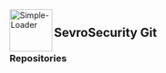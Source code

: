 
<a href ="https://sevrosecurity.com">
  <img src="https://sevrosecurity.com/wp-content/uploads/2019/09/ss_icon.png"
    title="Simple-Loader" align="left" height=75 length=75 />
    </a>

## SevroSecurity Git

### Repositories


